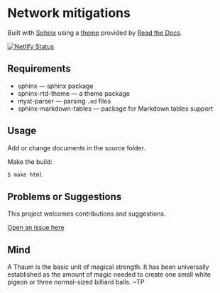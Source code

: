 # Network mitigations

Built with [Sphinx](https://www.sphinx-doc.org) using a [theme](https://github.com/readthedocs/sphinx_rtd_theme) provided
by [Read the Docs](https://readthedocs.org/).

[![Netlify Status](https://api.netlify.com/api/v1/badges/0ef82b1c-6457-490d-b968-bf2e1fda6f49/deploy-status)](https://app.netlify.com/sites/fluffy-biscochitos-92f4ce/deploys)

## Requirements

* sphinx — sphinx package
* sphinx-rtd-theme — a theme package
* myst-parser — parsing `.md` files
* sphinx-markdown-tables — package for Markdown tables support

## Usage

Add or change documents in the source folder.

Make the build:
```bash
$ make html
```

## Problems or Suggestions

This project welcomes contributions and suggestions. 

[Open an issue here](https://github.com/tymyrddin/blue-network/issues)

## Mind

A Thaum is the basic unit of magical strength. It has been universally established as the amount of magic needed to create one small white pigeon or three normal-sized billiard balls. ~TP
